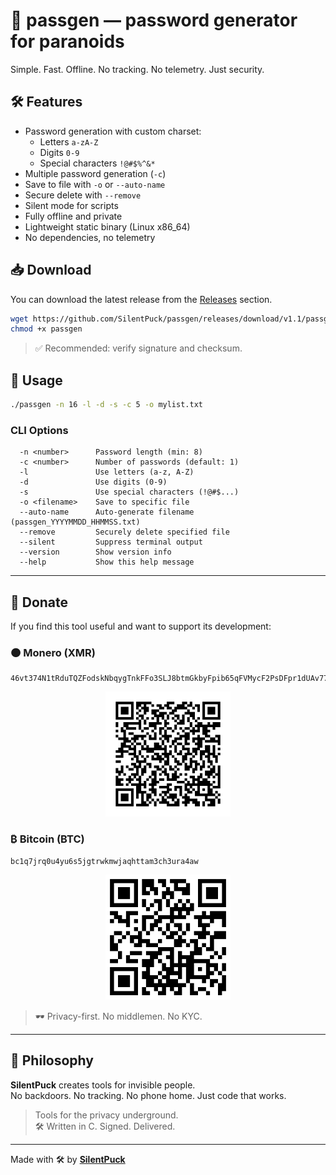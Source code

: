 # 🔐 passgen — password generator for paranoids

Simple. Fast. Offline. No tracking. No telemetry. Just security.

## 🛠 Features

- Password generation with custom charset:
  - Letters `a-zA-Z`
  - Digits `0-9`
  - Special characters `!@#$%^&*`
- Multiple password generation (`-c`)
- Save to file with `-o` or `--auto-name`
- Secure delete with `--remove`
- Silent mode for scripts
- Fully offline and private
- Lightweight static binary (Linux x86_64)
- No dependencies, no telemetry

## 📥 Download

You can download the latest release from the [Releases](https://github.com/SilentPuck/passgen/releases) section.

```bash
wget https://github.com/SilentPuck/passgen/releases/download/v1.1/passgen
chmod +x passgen
```

> ✅ Recommended: verify signature and checksum.

## 🧪 Usage

```bash
./passgen -n 16 -l -d -s -c 5 -o mylist.txt
```

### CLI Options

```text
  -n <number>      Password length (min: 8)
  -c <number>      Number of passwords (default: 1)
  -l               Use letters (a-z, A-Z)
  -d               Use digits (0-9)
  -s               Use special characters (!@#$...)
  -o <filename>    Save to specific file
  --auto-name      Auto-generate filename (passgen_YYYYMMDD_HHMMSS.txt)
  --remove         Securely delete specified file
  --silent         Suppress terminal output
  --version        Show version info
  --help           Show this help message
```

---

## 💸 Donate

If you find this tool useful and want to support its development:

### 🟠 Monero (XMR)
```
46vt374N1tRduTQZFodskNbqygTnkFFo3SLJ8btmGkbyFpib65qFVMycF2PsDFpr1dUAv77JnpV5669HnRnULJ2Y6JkuFiS
```
<p align="center">
  <img src="./donate/silentpuck_xmr_qr.png" width="200" alt="Monero QR">
</p>

### ₿ Bitcoin (BTC)
```
bc1q7jrq0u4yu6s5jgtrwkmwjaqhttam3ch3ura4aw
```
<p align="center">
  <img src="./donate/btc_donate.png" width="200" alt="Bitcoin QR">
</p>

> 🕶 Privacy-first. No middlemen. No KYC.

---

## 🧠 Philosophy

**SilentPuck** creates tools for invisible people.  
No backdoors. No tracking. No phone home. Just code that works.

> Tools for the privacy underground.  
> 🛠 Written in C. Signed. Delivered.

---

Made with 🛠 by [**SilentPuck**](https://github.com/SilentPuck)